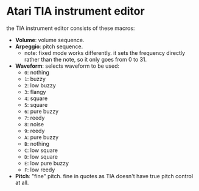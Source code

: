 # Atari TIA instrument editor

the TIA instrument editor consists of these macros:

- **Volume**: volume sequence.
- **Arpeggio**: pitch sequence.
  - note: fixed mode works differently. it sets the frequency directly rather than the note, so it only goes from 0 to 31.
- **Waveform**: selects waveform to be used:
  - `0`: nothing
  - `1`: buzzy
  - `2`: low buzzy
  - `3`: flangy
  - `4`: square
  - `5`: square
  - `6`: pure buzzy
  - `7`: reedy
  - `8`: noise
  - `9`: reedy
  - `A`: pure buzzy
  - `B`: nothing
  - `C`: low square
  - `D`: low square
  - `E`: low pure buzzy
  - `F`: low reedy
- **Pitch**: "fine" pitch. fine in quotes as TIA doesn't have true pitch control at all.
